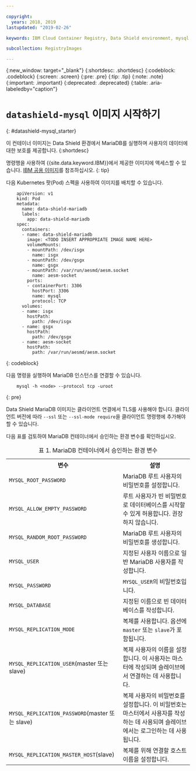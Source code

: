 ```yaml
---

copyright:
  years: 2018, 2019
lastupdated: "2019-02-26"

keywords: IBM Cloud Container Registry, Data Shield environment, mysql image, container image, public image

subcollection: RegistryImages

---
```


{:new_window: target="_blank"}
{:shortdesc: .shortdesc}
{:codeblock: .codeblock}
{:screen: .screen}
{:pre: .pre}
{:tip: .tip}
{:note: .note}
{:important: .important}
{:deprecated: .deprecated}
{:table: .aria-labeledby="caption"}

# `datashield-mysql` 이미지 시작하기
{: #datashield-mysql_starter}

이 컨테이너 이미지는 Data Shield 환경에서 MariaDB를 실행하며 사용자의 데이터에 대한 보호를 제공합니다.
{:shortdesc}

명령행을 사용하여 {{site.data.keyword.IBM}}에서 제공한 이미지에 액세스할 수 있습니다. [IBM 공용 이미지](/docs/services/Registry?topic=registry-public_images#public_images)를 참조하십시오.
{: tip}

다음 Kubernetes 팟(Pod) 스펙을 사용하여 이미지를 배치할 수 있습니다.

```
    apiVersion: v1
    kind: Pod
    metadata:
      name: data-shield-mariadb
      labels:
        app: data-shield-mariadb
    spec:
      containers:
      - name: data-shield-mariadb
        image: <TODO INSERT APPROPRIATE IMAGE NAME HERE>
        volumeMounts:
        - mountPath: /dev/isgx
          name: isgx
        - mountPath: /dev/gsgx
          name: gsgx
        - mountPath: /var/run/aesmd/aesm.socket
          name: aesm-socket
        ports:
        - containerPort: 3306
          hostPort: 3306
          name: mysql
          protocol: TCP
      volumes:
      - name: isgx
        hostPath:
          path: /dev/isgx
      - name: gsgx
        hostPath:
          path: /dev/gsgx
      - name: aesm-socket
        hostPath:
          path: /var/run/aesmd/aesm.socket
```
{: codeblock}

다음 명령을 실행하여 MariaDB 인스턴스를 연결할 수 있습니다.

```
    mysql -h <node> --protocol tcp -uroot
```
{: pre}

Data Shield MariaDB 이미지는 클라이언트 연결에서 TLS를 사용해야 합니다. 클라이언트 버전에 따라 `--ssl` 또는 `--ssl-mode require`을 클라이언트 명령행에 추가해야 할 수 있습니다.

다음 표를 검토하여 MariaDB 컨테이너에서 승인하는 환경 변수를 확인하십시오.

<table>
<caption>표 1. MariaDB 컨테이너에서 승인하는 환경 변수</caption>
  <tr>
    <th>변수</th>
    <th>설명</th>
  </tr>
  <tr>
    <td><code>MYSQL_ROOT_PASSWORD</code></td>
    <td>MariaDB 루트 사용자의 비밀번호를 설정합니다.</td>
  </tr>
  <tr>
    <td><code>MYSQL_ALLOW_EMPTY_PASSWORD</code></td>
    <td>루트 사용자가 빈 비밀번호로 데이터베이스를 시작할 수 있게 허용합니다. 권장하지 않습니다.</td>
  </tr>
  <tr>
    <td><code>MYSQL_RANDOM_ROOT_PASSWORD</code></td>
    <td>MariaDB 루트 사용자의 비밀번호를 생성합니다.</td>
  </tr>
  <tr>
    <td><code>MYSQL_USER</code></td>
    <td>지정된 사용자 이름으로 일반 MariaDB 사용자를 작성합니다.</td>
  </tr>
  <tr>
    <td><code>MYSQL_PASSWORD</code></td>
    <td><code>MYSQL_USER</code>의 비밀번호입니다.</td>
  </tr>
  <tr>
    <td><code>MYSQL_DATABASE</code></td>
    <td>지정된 이름으로 빈 데이터베이스를 작성합니다.</td>
  </tr>
  <tr>
    <td><code>MYSQL_REPLICATION_MODE</code></td>
    <td>복제를 사용합니다. 옵션에 <code>master</code> 또는 <code>slave</code>가 포함됩니다.</td>
  </tr>
  <tr>
    <td><code>MYSQL_REPLICATION_USER</code>(master 또는 slave)</td>
    <td>복제 사용자의 이름을 설정합니다. 이 사용자는 마스터에 작성되며 슬레이브에서 연결하는 데 사용합니다.</td>
  </tr>
  <tr>
    <td><code>MYSQL_REPLICATION_PASSWORD</code>(master 또는 slave)</td>
    <td>복제 사용자의 비밀번호를 설정합니다. 이 비밀번호는 마스터에서 사용자를 작성하는 데 사용되며 슬레이브에서는 로그인하는 데 사용됩니다.</td>
  </tr>
  <tr>
    <td><code>MYSQL_REPLICATION_MASTER_HOST</code>(slave)</td>
    <td>복제를 위해 연결할 호스트 이름을 설정합니다.</td>
  </tr>
</table>
